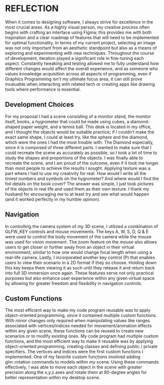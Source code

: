 # REFLECTION

When it comes to designing software, I always strive for excellence in the most crucial areas. As a highly visual person, my creative process often begins with crafting an interface using Figma; this provides me with both inspiration and a clear roadmap of features that will need to be implemented for optimal functionality. In terms of my current project, selecting an image was not only important from an aesthetic standpoint but also as a means of exploring and experimenting with new techniques. Throughout the course of development, iteration played a significant role in fine-tuning each aspect. Constantly tweaking and testing allowed me to fully understand how different changes would affect the overall experience, and as someone who values knowledge acquisition across all aspects of programming, even if Graphics Programming isn't my ultimate focus area, it can still prove invaluable when interacting with related tech or creating apps like drawing tools where performance is essential.

## Development Choices
For my proposal I had a scene consisting of a monitor stand, the monitor itself, books, a hygrometer that could be made using cubes, a diamond-shaped paper weight, and a tennis ball. This desk is located in my office, and I thought the objects would be suitable practice; if I couldn’t make the exact same shape, I could at least try, like the sphere and the diamond, which were the ones I had the most trouble with. The Diamond especially, since it is composed of three different parts. I wanted to make sure that I could recreate the scene as accurately as possible, so I took a lot of time to study the shapes and proportions of the objects. I was finally able to recreate the scene, and I am proud of the outcome, even if it took me longer than most people to achieve the results I sought. Applying texture was a part where I had to use my creativity for real. How would I write all the tiniest numbers and symbols on the hygrometer? And where would I find the foil details on the book cover? The answer was simple, I just took pictures of the objects in real life and used them as their own texture. I thank my husband for encouraging me to at least try and see what would happen (and it worked perfectly in my humble opinion).

## Navigation

In controlling the camera system of my 3D scene, I utilized a combination of GLFW_KEY controls and mouse movements. The keys A, W, S, D, Q & E were used to control the body movement of the camera while the mouse was used for vision movement. The zoom feature on the mouse also allows users to get closer or further away from an object in their virtual environment, similar to how one would change focal length when using a real-life camera.
Lastly, I incorporated another key control (P) that enables users to view their scenario in a 2D format if they so choose. Holding down this key keeps them viewing it as such until they release it and return back into full 3D immersion once again. These features serve not only practical purposes but also enhance user experience within any given virtual space by allowing for greater freedom and flexibility in navigation controls.

## Custom Functions

The most efficient way to make my code program reusable was to apply object-oriented programming, since it contained multiple custom functions. With minor changes only required when manipulating values like ranges associated with vertices/indices needed for movement/animation effects within any given scene, these functions can be reused to create new scenarios or to modify existing ones. My code program had multiple custom functions, and the most efficient way to make it reusable was by applying object-oriented programming, creating classes and defining public / private specifiers. The vertices and indices were the first custom functions I implemented. One of my favorite custom functions involved adding glm::rotation commands to models within my scene. Using these commands effectively, I was able to move each object in the scene with greater precision along the x,y,z axes and rotate them at 90-degree angles for better representation within my desktop scene.
